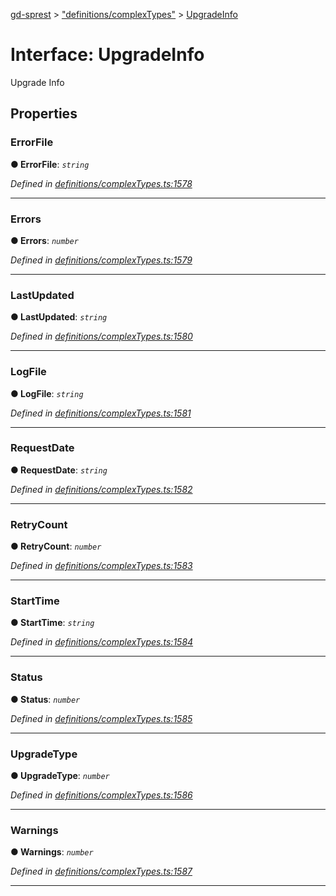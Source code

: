 [gd-sprest](../README.md) > ["definitions/complexTypes"](../modules/_definitions_complextypes_.md) > [UpgradeInfo](../interfaces/_definitions_complextypes_.upgradeinfo.md)



# Interface: UpgradeInfo


Upgrade Info


## Properties
<a id="errorfile"></a>

###  ErrorFile

**●  ErrorFile**:  *`string`* 

*Defined in [definitions/complexTypes.ts:1578](https://github.com/gunjandatta/sprest/blob/3de79f1/src/definitions/complexTypes.ts#L1578)*





___

<a id="errors"></a>

###  Errors

**●  Errors**:  *`number`* 

*Defined in [definitions/complexTypes.ts:1579](https://github.com/gunjandatta/sprest/blob/3de79f1/src/definitions/complexTypes.ts#L1579)*





___

<a id="lastupdated"></a>

###  LastUpdated

**●  LastUpdated**:  *`string`* 

*Defined in [definitions/complexTypes.ts:1580](https://github.com/gunjandatta/sprest/blob/3de79f1/src/definitions/complexTypes.ts#L1580)*





___

<a id="logfile"></a>

###  LogFile

**●  LogFile**:  *`string`* 

*Defined in [definitions/complexTypes.ts:1581](https://github.com/gunjandatta/sprest/blob/3de79f1/src/definitions/complexTypes.ts#L1581)*





___

<a id="requestdate"></a>

###  RequestDate

**●  RequestDate**:  *`string`* 

*Defined in [definitions/complexTypes.ts:1582](https://github.com/gunjandatta/sprest/blob/3de79f1/src/definitions/complexTypes.ts#L1582)*





___

<a id="retrycount"></a>

###  RetryCount

**●  RetryCount**:  *`number`* 

*Defined in [definitions/complexTypes.ts:1583](https://github.com/gunjandatta/sprest/blob/3de79f1/src/definitions/complexTypes.ts#L1583)*





___

<a id="starttime"></a>

###  StartTime

**●  StartTime**:  *`string`* 

*Defined in [definitions/complexTypes.ts:1584](https://github.com/gunjandatta/sprest/blob/3de79f1/src/definitions/complexTypes.ts#L1584)*





___

<a id="status"></a>

###  Status

**●  Status**:  *`number`* 

*Defined in [definitions/complexTypes.ts:1585](https://github.com/gunjandatta/sprest/blob/3de79f1/src/definitions/complexTypes.ts#L1585)*





___

<a id="upgradetype"></a>

###  UpgradeType

**●  UpgradeType**:  *`number`* 

*Defined in [definitions/complexTypes.ts:1586](https://github.com/gunjandatta/sprest/blob/3de79f1/src/definitions/complexTypes.ts#L1586)*





___

<a id="warnings"></a>

###  Warnings

**●  Warnings**:  *`number`* 

*Defined in [definitions/complexTypes.ts:1587](https://github.com/gunjandatta/sprest/blob/3de79f1/src/definitions/complexTypes.ts#L1587)*





___


